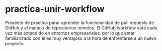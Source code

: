 # practica-unir-workflow
Proyecto de practica parar aprender la funcionalidad de pull requests de GitHub y el manejo de repositorios remotos. El GitHub workflow está cada vez más extendido en entornos empresariales, por lo que estar familiarizado con él es muy ventajoso a la hora de enfrentarse a un nuevo proyecto.
